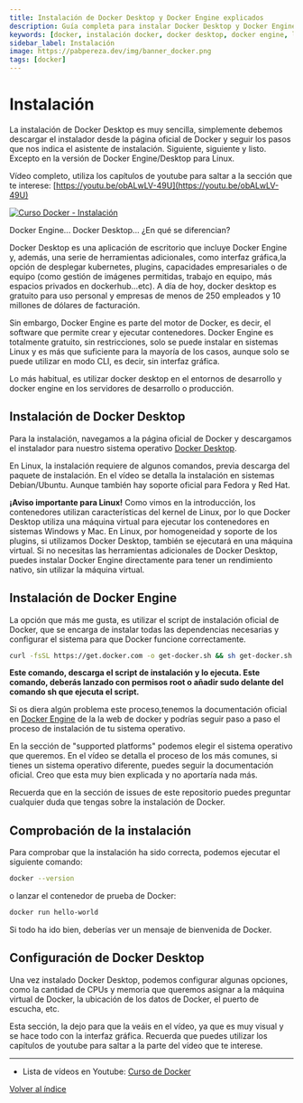 ```yaml
---
title: Instalación de Docker Desktop y Docker Engine explicados
description: Guía completa para instalar Docker Desktop y Docker Engine en diferentes sistemas operativos. Aprende las diferencias entre ambas versiones y cómo configurarlas.
keywords: [docker, instalación docker, docker desktop, docker engine, linux, devops, instalación de contenedores, configuración docker, tutorial docker]
sidebar_label: Instalación
image: https://pabpereza.dev/img/banner_docker.png
tags: [docker]
---
```


# Instalación
La instalación de Docker Desktop es muy sencilla, simplemente debemos descargar el instalador desde la página oficial de Docker y seguir los pasos que nos indica el asistente de instalación. Siguiente, siguiente y listo. Excepto en la versión de Docker Engine/Desktop para Linux. 

Vídeo completo, utiliza los capítulos de youtube para saltar a la sección que te interese:
[https://youtu.be/obALwLV-49U](https://youtu.be/obALwLV-49U)

[![Curso Docker - Instalación](https://img.youtube.com/vi/obALwLV-49U/maxresdefault.jpg)](https://www.youtube.com/watch?v=obALwLV-49U)

Docker Engine... Docker Desktop... ¿En qué se diferencian?

Docker Desktop es una aplicación de escritorio que incluye Docker Engine y, además, una serie de herramientas adicionales, como interfaz gráfica,la opción de desplegar kubernetes, plugins, capacidades empresariales o de equipo (como gestión de imágenes permitidas, trabajo en equipo, más espacios privados en dockerhub...etc). A día de hoy, docker desktop es gratuito para uso personal y empresas de menos de 250 empleados y 10 millones de dólares de facturación.

Sin embargo, Docker Engine es parte del motor de Docker, es decir, el software que permite crear y ejecutar contenedores. Docker Engine es totalmente gratuito, sin restricciones, solo se puede instalar en sistemas Linux y es más que suficiente para la mayoría de los casos, aunque solo se puede utilizar en modo CLI, es decir, sin interfaz gráfica.

Lo más habitual, es utilizar docker desktop en el entornos de desarrollo y docker engine en los servidores de desarrollo o producción.


## Instalación de Docker Desktop
Para la instalación, navegamos a la página oficial de Docker y descargamos el instalador para nuestro sistema operativo [Docker Desktop](https://www.docker.com/get-started/).

En Linux, la instalación requiere de algunos comandos, previa descarga del paquete de instalación. En el vídeo se detalla la instalación en sistemas Debian/Ubuntu. Aunque también hay soporte oficial para Fedora y Red Hat.

**¡Aviso importante para Linux!**  Como vimos en la introducción, los contenedores utilizan características del kernel de Linux, por lo que Docker Desktop utiliza una máquina virtual para ejecutar los contenedores en sistemas Windows y Mac. En Linux, por homogeneidad y soporte de los plugins, si utilizamos Docker Desktop, también se ejecutará en una máquina virtual. Si no necesitas las herramientas adicionales de Docker Desktop, puedes instalar Docker Engine directamente para tener un rendimiento nativo, sin utilizar la máquina virtual.

## Instalación de Docker Engine
La opción que más me gusta, es utilizar el script de instalación oficial de Docker, que se encarga de instalar todas las dependencias necesarias y configurar el sistema para que Docker funcione correctamente.
    
```bash title="Instalación de Docker Engine en Linux"
curl -fsSL https://get.docker.com -o get-docker.sh && sh get-docker.sh
```

**Este comando, descarga el script de instalación y lo ejecuta. Este comando, deberás lanzado con permisos root o añadir sudo delante del comando sh que ejecuta el script.**


Si os diera algún problema este proceso,tenemos la documentación oficial en [Docker Engine](https://docs.docker.com/engine/install/) de la la web de docker y podrías seguir paso a paso el proceso de instalación de tu sistema operativo.


En la sección de "supported platforms" podemos elegir el sistema operativo que queremos. En el vídeo se detalla el proceso de los más comunes, si tienes un sistema operativo diferente, puedes seguir la documentación oficial. Creo que esta muy bien explicada y no aportaría nada más.

Recuerda que en la sección de issues de este repositorio puedes preguntar cualquier duda que tengas sobre la instalación de Docker.


## Comprobación de la instalación
Para comprobar que la instalación ha sido correcta, podemos ejecutar el siguiente comando:

```bash
docker --version
```

o lanzar el contenedor de prueba de Docker:

```bash
docker run hello-world
```

Si todo ha ido bien, deberías ver un mensaje de bienvenida de Docker.


## Configuración de Docker Desktop
Una vez instalado Docker Desktop, podemos configurar algunas opciones, como la cantidad de CPUs y memoria que queremos asignar a la máquina virtual de Docker, la ubicación de los datos de Docker, el puerto de escucha, etc.

Esta sección, la dejo para que la veáis en el vídeo, ya que es muy visual y se hace todo con la interfaz gráfica. Recuerda que puedes utilizar los capítulos de youtube para saltar a la parte del vídeo que te interese.


---
* Lista de vídeos en Youtube: [Curso de Docker](https://www.youtube.com/playlist?list=PLQhxXeq1oc2n7YnjRhq7qVMzZWtDY7Zz0)

[Volver al índice](README.md#índice)
